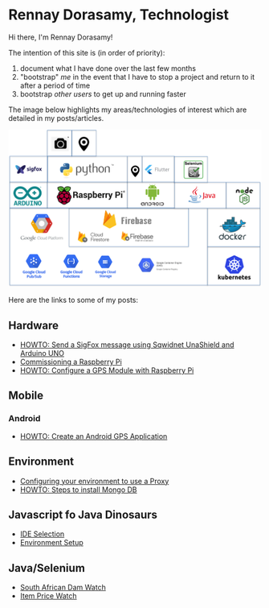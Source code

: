 
# Rennay Dorasamy, Technologist

Hi there, I'm Rennay Dorasamy!

The intention of this site is (in order of priority):
1. document what I have done over the last few months
2. "bootstrap" *me* in the event that I have to stop a project and return to it after a period of time
3. bootstrap *other users* to get up and running faster

The image below highlights my areas/technologies of interest which are detailed in my posts/articles.

![Alt text](images/big_picture.png "Big Picture")

Here are the links to some of my posts:

## Hardware
- [HOWTO: Send a SigFox message using Sqwidnet UnaShield and Arduino UNO](/hw/sigfox)
- [Commissioning a Raspberry Pi](hw/raspberrypi/2018-04-27-raspberrypi-commission.md)
- [HOWTO: Configure a GPS Module with Raspberry Pi](hw/raspberrypi/gps/readme.md)

## Mobile
### Android
- [HOWTO: Create an Android GPS Application](mobile/android/MySpeedometer)

## Environment
- [Configuring your environment to use a Proxy](/env/2018-04-27-proxy.md)
- [HOWTO: Steps to install Mongo DB](/env/2018-04-27-mongodb-install.md)

## Javascript fo Java Dinosaurs
- [IDE Selection](/javascript/2018-04-28-ide-selection.md)
- [Environment Setup](/javascript/2018-04-28-env-setup.md)

## Java/Selenium 
- [South African Dam Watch](https://dnkrsoln.co.za/damwatch.html)
- [Item Price Watch](https://dnkrsoln.co.za/itemwatch.html)